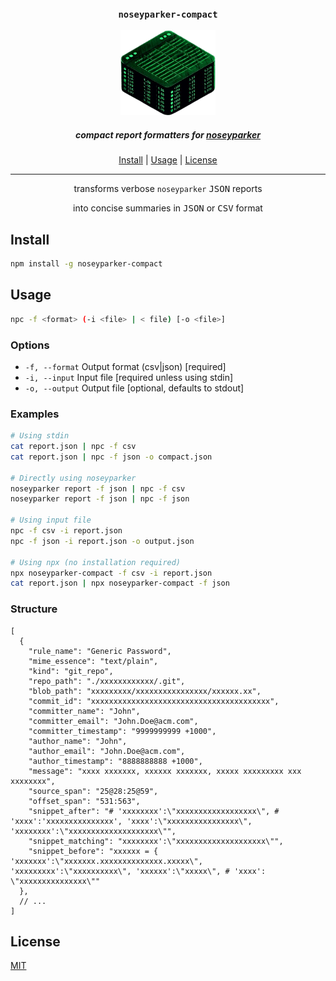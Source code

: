 <div align="center">
  <h3><code>noseyparker-compact</code></h3>
  <img src=".github/assets/block.png" alt="noseyparker-compact" width="30%" />
  <br>
  <h5>
    compact report formatters for
    <a href="https://github.com/praetorian-inc/noseyparker">noseyparker</a>
  </h5>
  <div>
    <a href="#install">Install</a> |
    <a href="#usage">Usage</a> |
    <a href="#license">License</a>
  </div>
  <hr>
  <p>transforms verbose <code>noseyparker</code> <kbd>JSON</kbd> reports</p>
  <p>into concise summaries in <kbd>JSON</kbd> or <kbd>CSV</kbd> format</p>
</div>


## Install

```bash
npm install -g noseyparker-compact
```

## Usage

```bash
npc -f <format> (-i <file> | < file) [-o <file>]
```

### Options
- `-f, --format`  Output format (csv|json) [required]
- `-i, --input`   Input file [required unless using stdin]
- `-o, --output`  Output file [optional, defaults to stdout]

### Examples

```bash
# Using stdin
cat report.json | npc -f csv
cat report.json | npc -f json -o compact.json

# Directly using noseyparker
noseyparker report -f json | npc -f csv
noseyparker report -f json | npc -f json

# Using input file
npc -f csv -i report.json
npc -f json -i report.json -o output.json

# Using npx (no installation required)
npx noseyparker-compact -f csv -i report.json
cat report.json | npx noseyparker-compact -f json
```

### Structure

```jsonc
[
  {
    "rule_name": "Generic Password",
    "mime_essence": "text/plain",
    "kind": "git_repo",
    "repo_path": "./xxxxxxxxxxxx/.git",
    "blob_path": "xxxxxxxxx/xxxxxxxxxxxxxxxx/xxxxxx.xx",
    "commit_id": "xxxxxxxxxxxxxxxxxxxxxxxxxxxxxxxxxxxxxxxx",
    "committer_name": "John",
    "committer_email": "John.Doe@acm.com",
    "committer_timestamp": "9999999999 +1000",
    "author_name": "John",
    "author_email": "John.Doe@acm.com",
    "author_timestamp": "8888888888 +1000",
    "message": "xxxx xxxxxxx, xxxxxx xxxxxxx, xxxxx xxxxxxxxx xxx xxxxxxxx",
    "source_span": "25@28:25@59",
    "offset_span": "531:563",
    "snippet_after": "# 'xxxxxxxx':\"xxxxxxxxxxxxxxxxxx\", # 'xxxx':'xxxxxxxxxxxxxxx', 'xxxx':\"xxxxxxxxxxxxxxxx\", 'xxxxxxxx':\"xxxxxxxxxxxxxxxxxxxx\"",
    "snippet_matching": "xxxxxxxx':\"xxxxxxxxxxxxxxxxxxxx\"",
    "snippet_before": "xxxxxx = { 'xxxxxxx':\"xxxxxxx.xxxxxxxxxxxxxx.xxxxx\", 'xxxxxxxxx':\"xxxxxxxxxx\", 'xxxxxx':\"xxxxx\", # 'xxxx': \"xxxxxxxxxxxxxxx\""
  },
  // ...
]
```

## License
[MIT](LICENSE)
